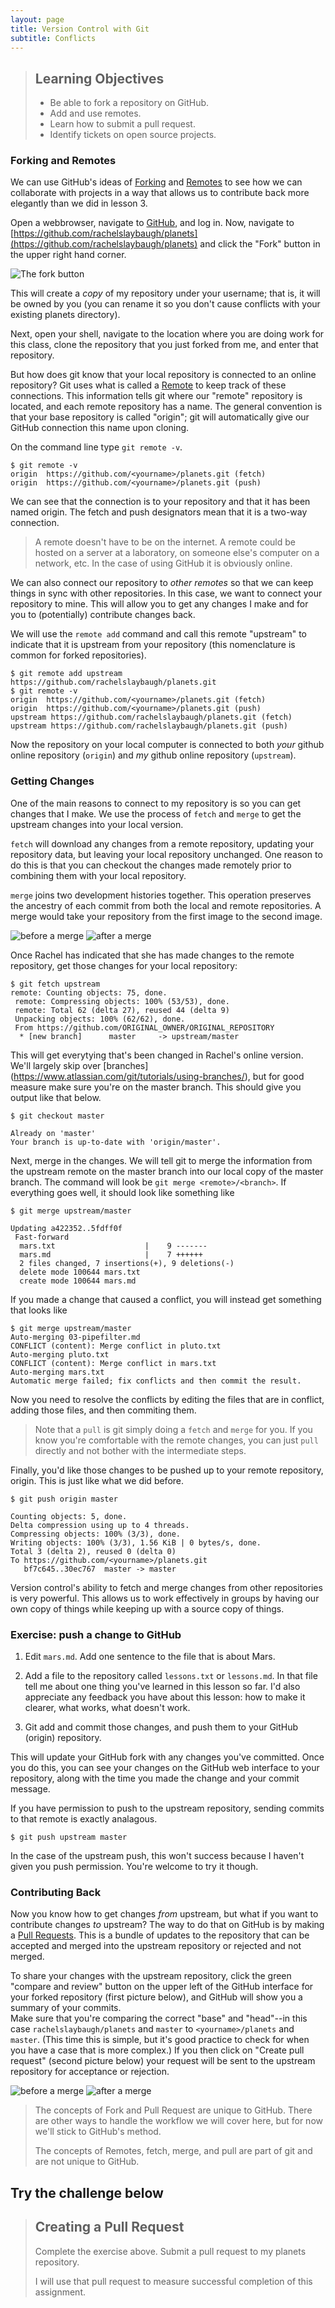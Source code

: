 ```yaml
---
layout: page
title: Version Control with Git
subtitle: Conflicts
---
```

> ## Learning Objectives 
>
> *   Be able to fork a repository on GitHub.
> *   Add and use remotes.
> *   Learn how to submit a pull request.
> *   Identify tickets on open source projects.


### Forking and Remotes
We can use GitHub's ideas of [Forking](https://help.github.com/articles/fork-a-repo/)
and [Remotes](https://help.github.com/articles/about-remote-repositories/)
to see how we can collaborate with projects in a way that allows us
to contribute back more elegantly than we did in lesson 3.

Open a webbrowser, navigate to [GitHub](https://github.com/), and log in. 
Now, navigate to [https://github.com/rachelslaybaugh/planets](https://github.com/rachelslaybaugh/planets) 
and click the "Fork" button in the upper right hand corner.

<img src="fig/fork.png" alt="The fork button" />

This will create a *copy* of my repository under your username; 
that is, it will be owned by you 
(you can rename it so you don't cause conflicts with your existing planets directory).

Next, open your shell, 
navigate to the location where you are doing work for this class,
clone the repository that you just forked from me,
and enter that repository.

But how does git know that your local repository is connected to an online repository?
Git uses what is called a [Remote](https://help.github.com/articles/about-remote-repositories/) to keep track of these connections. 
This information tells git where our "remote" repository is located,
and each remote repository has a name. 
The general convention is that your base repository is called "origin";
git will automatically give our GitHub connection this name upon cloning.

On the command line type `git remote -v`.

~~~
$ git remote -v
origin	https://github.com/<yourname>/planets.git (fetch)
origin	https://github.com/<yourname>/planets.git (push)
~~~ 

We can see that the connection is to your repository 
and that it has been named origin. 
The fetch and push designators mean that it is a two-way connection.

> A remote doesn't have to be on the internet.
> A remote could be hosted on a server at a laboratory,
> on someone else's computer on a network, etc.
> In the case of using GitHub it is obviously online.

We can also connect our repository to *other remotes* so 
that we can keep things in sync with other repositories.
In this case,  we want to connect your repository to mine.
This will allow you to get any changes I make 
and for you to (potentially) contribute changes back.

We will use the `remote add` command and 
call this remote "upstream" to indicate that it is upstream from 
your repository (this nomenclature is common for forked repositories).

~~~
$ git remote add upstream https://github.com/rachelslaybaugh/planets.git
$ git remote -v 
origin  https://github.com/<yourname>/planets.git (fetch)
origin  https://github.com/<yourname>/planets.git (push)
upstream https://github.com/rachelslaybaugh/planets.git (fetch)
upstream https://github.com/rachelslaybaugh/planets.git (push)
~~~

Now the repository on your local computer is connected to both
*your* github online repository (`origin`) and 
*my* github online repository (`upstream`). 


### Getting Changes
One of the main reasons to connect to my repository is so you can
get changes that I make. 
We use the process of `fetch` and `merge` to get the upstream changes
into your local version. 

`fetch` will download any changes from a remote repository, 
updating your repository data,
but leaving your local repository unchanged.
One reason to do this is that you can checkout the changes made remotely
prior to combining them with your local repository.

`merge` joins two development histories together. 
This operation preserves the ancestry of each commit from 
both the local and remote repositories. 
A merge would take your repository from the first image to the second image.

<img src="fig/pre-merge.png" alt="before a merge" />

<img src="fig/post-merge.png" alt="after a merge" />

Once Rachel has indicated that she has made changes to the remote repository,
get those changes for your local repository:

~~~
$ git fetch upstream
remote: Counting objects: 75, done.
 remote: Compressing objects: 100% (53/53), done.
 remote: Total 62 (delta 27), reused 44 (delta 9)
 Unpacking objects: 100% (62/62), done.
 From https://github.com/ORIGINAL_OWNER/ORIGINAL_REPOSITORY
  * [new branch]      master     -> upstream/master
~~~

This will get everytying that's been changed in Rachel's online version.
We'll largely skip over [branches] (https://www.atlassian.com/git/tutorials/using-branches/),
but for good measure make sure you're on the master branch.
This should give you output like that below.

~~~
$ git checkout master

Already on 'master'
Your branch is up-to-date with 'origin/master'.
~~~

Next, merge in the changes. 
We will tell git to merge the information from the upstream remote
on the master branch into our local copy of the master branch.
The command will look be `git merge <remote>/<branch>`.
If everything goes well, it should look like something like

~~~
$ git merge upstream/master

Updating a422352..5fdff0f
 Fast-forward
  mars.txt                    |    9 -------
  mars.md                     |    7 ++++++
  2 files changed, 7 insertions(+), 9 deletions(-)
  delete mode 100644 mars.txt
  create mode 100644 mars.md
~~~

If you made a change that caused a conflict, you will instead get something that looks like

~~~
$ git merge upstream/master
Auto-merging 03-pipefilter.md
CONFLICT (content): Merge conflict in pluto.txt
Auto-merging pluto.txt
CONFLICT (content): Merge conflict in mars.txt
Auto-merging mars.txt
Automatic merge failed; fix conflicts and then commit the result.
~~~

Now you need to resolve the conflicts by editing the files that are in conflict,
adding those files, and then commiting them. 

> Note that a `pull` is git simply doing a `fetch` and `merge` for you.
> If you know you're comfortable with the remote changes, 
> you can just `pull` directly and not bother with the intermediate steps.

Finally, you'd like those changes to be pushed up to your remote repository, origin.
This is just like what we did before.

~~~
$ git push origin master

Counting objects: 5, done.
Delta compression using up to 4 threads.
Compressing objects: 100% (3/3), done.
Writing objects: 100% (3/3), 1.56 KiB | 0 bytes/s, done.
Total 3 (delta 2), reused 0 (delta 0)
To https://github.com/<yourname>/planets.git
   bf7c645..30ec767  master -> master
~~~

Version control's ability to fetch and merge changes from other
repositories is very powerful. 
This allows us to work effectively in groups by having our own
copy of things while keeping up with a source copy of things.

### Exercise: push a change to GitHub
1. Edit `mars.md`. 
Add one sentence to the file that is about Mars.

2. Add a file to the repository called `lessons.txt` or `lessons.md`. 
In that file tell me about one thing you've learned in this lesson so far.
I'd also appreciate any feedback you have about this lesson:
how to make it clearer, what works, what doesn't work.

3. Git add and commit those changes, 
and push them to your GitHub (origin) repository.

This will update your GitHub fork with any changes you've committed.
Once you do this, you can see your changes on the GitHub web interface
to your repository, along with the time you made the change and
your commit message.

If you have permission to push to the upstream repository, sending
commits to that remote is exactly analagous.

    $ git push upstream master

In the case of the upstream push, this won't success because I haven't
given you push permission. You're welcome to try it though. 


### Contributing Back
Now you know how to get changes *from* upstream,
but what if you want to contribute changes *to* upstream?
The way to do that on GitHub is by making a
[Pull Requests](https://help.github.com/articles/using-pull-requests/).
This is a bundle of updates to the repository
that can be accepted and merged into the upstream repository or rejected
and not merged. 

To share your changes with the
upstream repository, click the green "compare and review" button on the upper
left of the GitHub interface for your forked repository (first picture below),
and GitHub will show you a summary of your commits.  
Make sure that you're comparing the correct
"base" and "head"--in this case `rachelslaybaugh/planets` and `master`
to `<yourname>/planets` and `master`. (This time this is simple, but it's
good practice to check for when you have a case that is more complex.)
If you then click on "Create pull request" (second picture below) your
request will be sent to the upstream repository for acceptance or
rejection.

<img src="fig/Compare.png" alt="before a merge" />

<img src="fig/Creat-pull-request.png" alt="after a merge" />

> The concepts of Fork and Pull Request are unique to GitHub.
> There are other ways to handle the workflow we will cover here, 
> but for now we'll stick to GitHub's method.
>
> The concepts of Remotes, fetch, merge, and pull are part of git
> and are not unique to GitHub.


## Try the challenge below

> ## Creating a Pull Request
>
> Complete the exercise above.
> Submit a pull request to my planets repository. 
>
> I will use that pull request to measure successful completion of this assignment.


